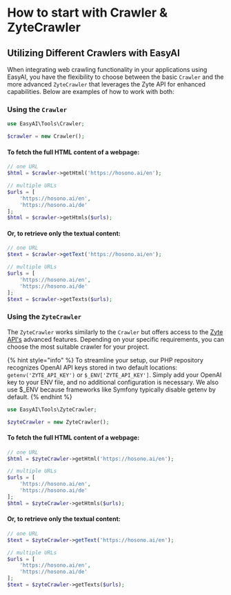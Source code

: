 # How to start with Crawler & ZyteCrawler

## Utilizing Different Crawlers with EasyAI

When integrating web crawling functionality in your applications using EasyAI, you have the flexibility to choose between the basic `Crawler` and the more advanced `ZyteCrawler` that leverages the Zyte API for enhanced capabilities. Below are examples of how to work with both:

### **Using the `Crawler`**

```php
use EasyAI\Tools\Crawler;

$crawler = new Crawler();
```

#### To fetch the full HTML content of a webpage:

```php
// one URL
$html = $crawler->getHtml('https://hosono.ai/en');

// multiple URLs
$urls = [
    'https://hosono.ai/en',
    'https://hosono.ai/de'
];
$html = $crawler->getHtmls($urls);
```

#### Or, to retrieve only the textual content:

```php
// one URL
$text = $crawler->getText('https://hosono.ai/en');

// multiple URLs
$urls = [
    'https://hosono.ai/en',
    'https://hosono.ai/de'
];
$text = $crawler->getTexts($urls);
```

### **Using the `ZyteCrawler`**

The `ZyteCrawler` works similarly to the `Crawler` but offers access to the [Zyte API's](https://www.zyte.com/zyte-api/) advanced features. Depending on your specific requirements, you can choose the most suitable crawler for your project.

{% hint style="info" %}
To streamline your setup, our PHP repository recognizes OpenAI API keys stored in two default locations: `getenv('ZYTE_API_KEY')` or `$_ENV['ZYTE_API_KEY']`. Simply add your OpenAI key to your ENV file, and no additional configuration is necessary. We also use $\_ENV because frameworks like Symfony typically disable getenv by default.
{% endhint %}

```php
use EasyAI\Tools\ZyteCrawler;

$zyteCrawler = new ZyteCrawler();
```

#### To fetch the full HTML content of a webpage:

```php
// one URL
$html = $zyteCrawler->getHtml('https://hosono.ai/en');

// multiple URLs
$urls = [
    'https://hosono.ai/en',
    'https://hosono.ai/de'
];
$html = $zyteCrawler->getHtmls($urls);
```

#### Or, to retrieve only the textual content:

```php
// one URL
$text = $zyteCrawler->getText('https://hosono.ai/en');

// multiple URLs
$urls = [
    'https://hosono.ai/en',
    'https://hosono.ai/de'
];
$text = $zyteCrawler->getTexts($urls);
```
